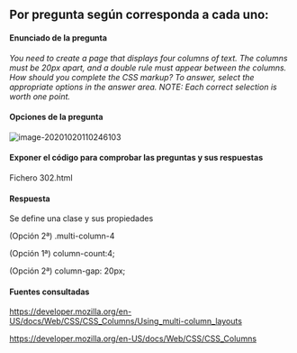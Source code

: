 ## Por pregunta según corresponda a cada uno:

#### Enunciado de la pregunta

*You need to create a page that displays four columns of text. The columns must be 20px apart, and a double rule must appear between the columns. How should you complete the CSS markup? To answer, select the appropriate options in the answer area. NOTE: Each correct selection is worth one point.*

#### Opciones de la pregunta

![image-20201020110246103](C:\Users\Bluetab\AppData\Roaming\Typora\typora-user-images\image-20201020110246103.png)

#### Exponer el código para comprobar las preguntas y sus respuestas

Fichero 302.html

#### Respuesta

Se define una clase y sus propiedades

(Opción 2ª) .multi-column-4

(Opción 1ª) column-count:4;

(Opción 2ª) column-gap: 20px;

#### Fuentes consultadas
https://developer.mozilla.org/en-US/docs/Web/CSS/CSS_Columns/Using_multi-column_layouts

https://developer.mozilla.org/en-US/docs/Web/CSS/CSS_Columns


